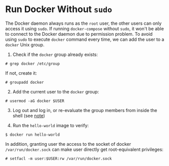 # Run Docker Without `sudo`

The Docker daemon always runs as the `root` user, the other users can only access it using `sudo`. If running `docker-compose` without `sudo`, it won't be able to connect to the Docker daemon due to permission problem. To avoid using `sudo` to execute `docker` command every time, we can add the user to a `docker` Unix group.

1. Check if the `docker` group already exists:

  ```console
  # grep docker /etc/group
  ```

  If not, create it:

  ```console
  # groupadd docker
  ```

2. Add the current user to the `docker` group:

  ```console
  # usermod -aG docker $USER
  ```

3. Log out and log in, or re-evaluate the group members from inside the shell (see [note](https://github.com/YuKitAs/tech-note/blob/master/operating-system/linux/administration/users-and-sudo-group.md))

4. Run the `hello-world` image to verify:

  ```console
  $ docker run hello-world
  ```

In addition, granting user the access to the socket of docker `/var/run/docker.sock` can make user directly get root-equivalent privileges:

```console
# setfacl -m user:$USER:rw /var/run/docker.sock
```
